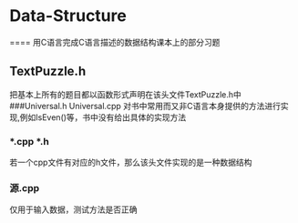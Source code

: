 # Data-Structure
====
用C语言完成C语言描述的数据结构课本上的部分习题

TextPuzzle.h
--------
把基本上所有的题目都以函数形式声明在该头文件TextPuzzle.h中
###Universal.h Universal.cpp
对书中常用而又非C语言本身提供的方法进行实现,例如IsEven()等，书中没有给出具体的实现方法

### *.cpp *.h 
若一个cpp文件有对应的h文件，那么该头文件实现的是一种数据结构

### 源.cpp
仅用于输入数据，测试方法是否正确
